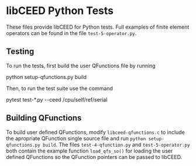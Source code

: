 # libCEED Python Tests

These files provide libCEED for Python tests. Full examples of finite element
operators can be found in the file `test-5-operator.py`.

## Testing

To run the tests, first build the user QFunctions file by running

  python setup-qfunctions.py build

Then, to run the test suite use the command

  pytest test-*.py --ceed /cpu/self/ref/serial

## Building QFunctions

To build user defined QFunctions, modify `libceed-qfunctions.c` to include
the apropriate QFunction single source file and run
`python setup-qfunctions.py build`. The files `test-4-qfunction.py` and
`test-5-operator.py` both contain the example function `load_qfs_so()` for
loading the user defined QFunctions so the QFunction pointers can be passed to
libCEED.
